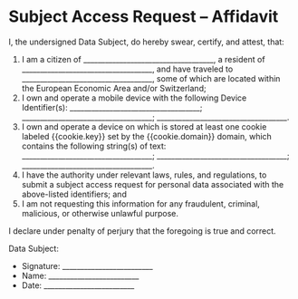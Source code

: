 Subject Access Request – Affidavit
==================================

I, the undersigned Data Subject, do hereby swear, certify, and attest, that:

1.	I am a citizen of ____________________________________, 
    a resident of ____________________________________, 
    and have traveled to ____________________________________, 
    some of which are located within the European Economic Area and/or Switzerland;
2.	I own and operate a mobile device with the following Device Identifier(s): 
    ____________________________________;
    ____________________________________;
    ____________________________________.
3.	I own and operate a device on which is stored at least one cookie labeled {{cookie.key}} set by the {{cookie.domain}} domain, which contains the following string(s) of text:  
    ____________________________________;
    ____________________________________;
    ____________________________________.
4.	I have the authority under relevant laws, rules, and regulations, to submit a subject access request for personal data associated with the above-listed identifiers; and
5.	I am not requesting this information for any fraudulent, criminal, malicious, or otherwise unlawful purpose.

I declare under penalty of perjury that the foregoing is true and correct.


Data Subject:

- Signature: _________________________
- Name: _________________________
- Date: _________________________



